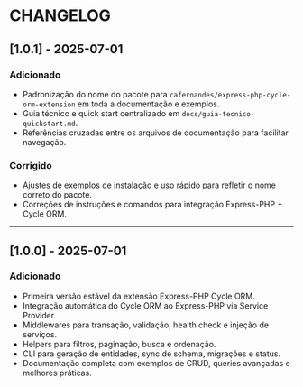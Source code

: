# CHANGELOG

## [1.0.1] - 2025-07-01

### Adicionado
- Padronização do nome do pacote para `cafernandes/express-php-cycle-orm-extension` em toda a documentação e exemplos.
- Guia técnico e quick start centralizado em `docs/guia-tecnico-quickstart.md`.
- Referências cruzadas entre os arquivos de documentação para facilitar navegação.

### Corrigido
- Ajustes de exemplos de instalação e uso rápido para refletir o nome correto do pacote.
- Correções de instruções e comandos para integração Express-PHP + Cycle ORM.

---

## [1.0.0] - 2025-07-01

### Adicionado
- Primeira versão estável da extensão Express-PHP Cycle ORM.
- Integração automática do Cycle ORM ao Express-PHP via Service Provider.
- Middlewares para transação, validação, health check e injeção de serviços.
- Helpers para filtros, paginação, busca e ordenação.
- CLI para geração de entidades, sync de schema, migrações e status.
- Documentação completa com exemplos de CRUD, queries avançadas e melhores práticas.
